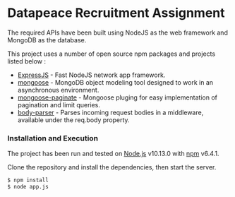 # Datapeace Recruitment Assignment

The required APIs have been built using NodeJS as the web framework and MongoDB as the database.

This project uses a number of open source npm packages and projects listed below :

* [ExpressJS](https://expressjs.com) - Fast NodeJS network app framework.
* [mongoose](https://www.npmjs.com/package/mongoose) - MongoDB object modeling tool designed to work in an asynchronous environment.
* [mongoose-paginate](https://www.npmjs.com/package/mongoose-paginate) - Mongoose pluging for easy implementation of pagination and limit queries.
* [body-parser](https://www.npmjs.com/package/body-parser) - Parses incoming request bodies in a middleware, available under the req.body property.

### Installation and Execution

The project has been run and tested on [Node.js](https://nodejs.org/) v10.13.0 with [npm](https://www.npmjs.com/) v6.4.1.

Clone the repository and install the dependencies, then start the server.

```sh
$ npm install 
$ node app.js
```
